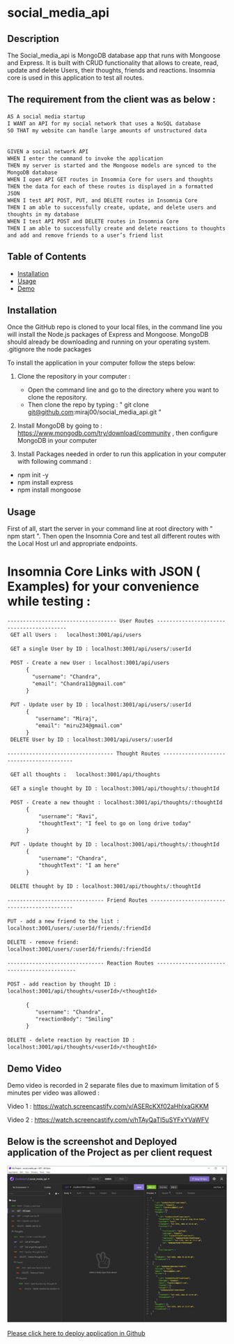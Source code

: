 # social_media_api

## Description 
The Social_media_api is MongoDB database app that runs with Mongoose and Express. It is built with CRUD functionality that allows to create, read, update and delete Users, their thoughts, friends and reactions.
Insomnia core is used in this application to test all routes.

## The requirement from  the client was as below :
```
AS A social media startup
I WANT an API for my social network that uses a NoSQL database
SO THAT my website can handle large amounts of unstructured data


GIVEN a social network API
WHEN I enter the command to invoke the application
THEN my server is started and the Mongoose models are synced to the MongoDB database
WHEN I open API GET routes in Insomnia Core for users and thoughts
THEN the data for each of these routes is displayed in a formatted JSON
WHEN I test API POST, PUT, and DELETE routes in Insomnia Core
THEN I am able to successfully create, update, and delete users and thoughts in my database
WHEN I test API POST and DELETE routes in Insomnia Core
THEN I am able to successfully create and delete reactions to thoughts and add and remove friends to a user’s friend list
```

## Table of Contents 
* [Installation](#installation)
* [Usage](#usage)
* [Demo](#demo-video)


## Installation 
Once the GitHub repo is cloned to your local files, in the command line you will install the Node.js packages of Express and Mongoose. MongoDB should already be downloading and running on your operating system. .gitignore the node packages

To install the application in your computer follow the steps below: 

 1. Clone the repository in your computer :
    - Open the command line and go to the directory where you want to clone the repository.
    - Then clone the repo by typing : " git clone git@github.com:miraj00/social_media_api.git "

 2. Install MongoDB by going to : https://www.mongodb.com/try/download/community , then configure MongoDB in your computer

 3. Install Packages needed in order to run this application in your computer with following command :  

- npm init -y
- npm install express
- npm install mongoose


## Usage 
 First of all, start the server in your command line at root directory with " npm start ". Then open the Insomnia Core and test all different routes with the Local Host url and appropriate endpoints.
 

# Insomnia Core Links with JSON ( Examples) for your convenience while testing : 
```
----------------------------------- User Routes -----------------------------------------
 GET all Users :   localhost:3001/api/users

 GET a single User by ID : localhost:3001/api/users/:userId

 POST - Create a new User : localhost:3001/api/users       
      {
     	"username": "Chandra",
	    "email": "Chandra11@gmail.com"
      }
 
 PUT - Update user by ID : localhost:3001/api/users/:userId
      {
	     "username": "Miraj",
	     "email": "miru234@gmail.com"
      }
 DELETE User by ID : localhost:3001/api/users/:userId

---------------------------------- Thought Routes -----------------------------------------

 GET all thoughts :   localhost:3001/api/thoughts

 GET a single thought by ID : localhost:3001/api/thoughts/:thoughtId

 POST - Create a new thought : localhost:3001/api/thoughts/:thoughtId       
      {
          "username": "Ravi",
          "thoughtText": "I feel to go on long drive today"
      }
 
 PUT - Update thought by ID : localhost:3001/api/thoughts/:thoughtId
      {
          "username": "Chandra",
	      "thoughtText": "I am here"
      }

 DELETE thought by ID : localhost:3001/api/thoughts/:thoughtId

------------------------------- Friend Routes ---------------------------------------------

PUT - add a new friend to the list : localhost:3001/users/:userId/friends/:friendId

DELETE - remove friend:   localhost:3001/users/:userId/friends/:friendId

------------------------------- Reaction Routes --------------------------------------------

POST - add reaction by thought ID :  localhost:3001/api/thoughts/<userId>/<thoughtId>

      {
	     "username": "Chandra",
	     "reactionBody": "Smiling"
      }

DELETE - delete reaction by reaction ID :  localhost:3001/api/thoughts/<userId>/<thoughtId>
```

## Demo Video
Demo video is recorded in 2 separate files due to maximum limitation of 5 minutes per video was allowed :

Video 1 :  https://watch.screencastify.com/v/ASERcKXf02aHhIxaGKKM

Video 2 :  https://watch.screencastify.com/v/hTAyQaTI5uSYFxYVaWFV



## Below is the screenshot and Deployed application of the Project as per client request ## 

![Screenshot of insomnia](./public/assets/images/picture.jpg)


[Please click here to deploy application in Github](https://github.com/miraj00/social_media_api)


   

